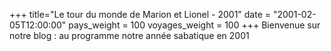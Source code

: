 +++
title="Le tour du monde de Marion et Lionel - 2001"
date = "2001-02-05T12:00:00"
pays_weight = 100
voyages_weight = 100
+++
Bienvenue sur notre blog : au programme notre année sabatique en 2001

